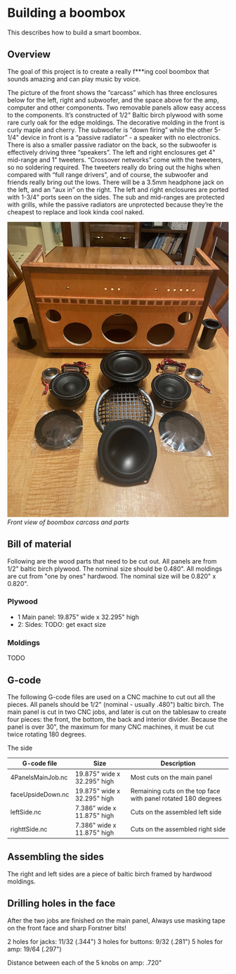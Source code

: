 # Building a boombox

This describes how to build a smart boombox. 

## Overview
The goal of this project is to create a really f***ing cool boombox that sounds amazing and can play music by voice. 

The picture of the front shows the “carcass” which has three enclosures below for the left, right and subwoofer, and the space above for the amp, computer and other components. Two removable panels allow easy access to the components. It’s constructed of 1/2" Baltic birch plywood with some rare curly oak for the edge moldings. The decorative molding in the front is curly maple and cherry. The subwoofer is “down firing” while the other 5-1/4" device in front is a “passive radiator” - a speaker with no electronics. There is also a smaller passive radiator on the back, so the subwoofer is effectively driving three “speakers”. The left and right enclosures get 4" mid-range and 1" tweeters. “Crossover networks” come with the tweeters, so no soldering required. The tweeters really do bring out the highs when compared with “full range drivers”, and of course, the subwoofer and friends really bring out the lows. There will be a 3.5mm headphone jack on the left, and an “aux in” on the right. The left and right enclosures are ported with 1-3/4" ports seen on the sides. The sub and mid-ranges are protected with grills, while the passive radiators are unprotected because they’re the cheapest to replace and look kinda cool naked.

![](parts-front-view.jpg)
*Front view of boombox carcass and parts*

## Bill of material
Following are the wood parts that need to be cut out.
All panels are from 1/2" baltic birch plywood. The nominal size should be 0.480".
All moldings are cut from "one by ones" hardwood. The nominal size will be 0.820" x 0.820".

### Plywood
- 1 Main panel: 19.875" wide x 32.295" high
- 2: Sides: TODO: get exact size

### Moldings
TODO

## G-code
The following G-code files are used on a CNC machine to cut out all the pieces.
All panels should be 1/2" (nominal - usually .480") baltic birch.
The main panel is cut in two CNC jobs, and later is cut on the tablesaw to create four pieces: the front, the bottom, the back and interior divider. Because the panel is over 30", the maximum for many CNC machines, it must be cut twice rotating 180 degrees.  

The side 

| G-code file       | Size   | Description |
| -----------       | ----   | -----------
| 4PanelsMainJob.nc | 19.875" wide x 32.295" high | Most cuts on the main panel  |
| faceUpsideDown.nc | 19.875" wide x 32.295" high | Remaining cuts on the top face with panel rotated 180 degrees |
| leftSide.nc       | 7.386" wide x 11.875" high| Cuts on the assembled left side |
| righttSide.nc     | 7.386" wide x 11.875" high| Cuts on the assembled right side |

## Assembling the sides
The right and left sides are a piece of baltic birch framed by hardwood moldings. 

## Drilling holes in the face
After the two jobs are finished on the main panel, 
Always use masking tape on the front face and sharp Forstner bits!

2 holes for jacks:   11/32 (.344")
3 holes for buttons:  9/32 (.281") 
5 holes for amp:     19/64 (.297") 

Distance between each of the 5 knobs on amp: .720"

